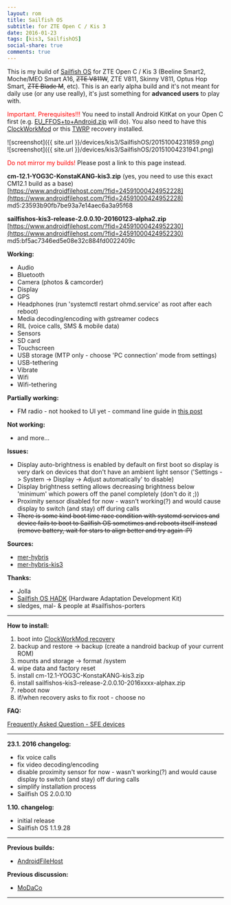 ```yaml
---
layout: rom
title: Sailfish OS
subtitle: for ZTE Open C / Kis 3
date: 2016-01-23
tags: [kis3, SailfishOS]
social-share: true
comments: true
---
```


This is my build of [Sailfish OS](https://sailfishos.org/) for ZTE Open C / Kis 3 (Beeline Smart2, Moche/MEO Smart A16, <s>ZTE V811W</s>, ZTE V811, Skinny V811, Optus Hop Smart, <s>ZTE Blade M</s>, etc). This is an early alpha build and it's not meant for daily use (or any use really), it's just something for **advanced users** to play with.

<span style="color:#FF0000;">Important. Prerequisites!!!</span> You need to install Android KitKat on your Open C first (e.g. [EU_FFOS+to+Android.zip](https://www.androidfilehost.com/?fid=673368273298921576) will do). You also need to have this [ClockWorkMod](/devices/kis3/CWM) or this [TWRP](/devices/kis3/TWRP) recovery installed.

![screenshot]({{ site.url }}/devices/kis3/SailfishOS/20151004231859.png)  
![screenshot]({{ site.url }}/devices/kis3/SailfishOS/20151004231941.png)

<span style="color:#FF0000;">Do not mirror my builds!</span> Please post a link to this page instead.

**cm-12.1-YOG3C-KonstaKANG-kis3.zip** (yes, you need to use this exact CM12.1 build as a base)  
[https://www.androidfilehost.com/?fid=24591000424952228](https://www.androidfilehost.com/?fid=24591000424952228)  
md5:23593b90fb7be93a7e14aec6a3a95f68

**sailfishos-kis3-release-2.0.0.10-20160123-alpha2.zip**  
[https://www.androidfilehost.com/?fid=24591000424952230](https://www.androidfilehost.com/?fid=24591000424952230)  
md5:bf5ac7346ed5e08e32c884fd0022409c

**Working:**

- Audio
- Bluetooth
- Camera (photos & camcorder)
- Display
- GPS
- Headphones (run 'systemctl restart ohmd.service' as root after each reboot)
- Media decoding/encoding with gstreamer codecs
- RIL (voice calls, SMS & mobile data)
- Sensors
- SD card
- Touchscreen
- USB storage (MTP only - choose 'PC connection' mode from settings)
- USB-tethering
- Vibrate
- Wifi
- Wifi-tethering

**Partially working:**

- FM radio - not hooked to UI yet - command line guide in [this post](http://www.modaco.com/forums/topic/375953-devrom231-sailfish-os-for-zte-open-c-kis-3/?do=findComment&comment=2271337)

**Not working:**

- and more...

**Issues:**

- Display auto-brightness is enabled by default on first boot so display is very dark on devices that don't have an ambient light sensor ('Settings -> System -> Display -> Adjust automatically' to disable)
- Display brightness setting allows decreasing brightness below 'minimum' which powers off the panel completely (don't do it ;))
- Proximity sensor disabled for now - wasn't working(?) and would cause display to switch (and stay) off during calls
- <s>There is some kind boot time race condition with systemd services and device fails to boot to Sailfish OS sometimes and reboots itself instead (remove battery, wait for stars to align better and try again :P)</s>

**Sources:**

- [mer-hybris](https://github.com/mer-hybris)
- [mer-hybris-kis3](https://github.com/mer-hybris-kis3)

**Thanks:**

- Jolla
- [Sailfish OS HADK](https://sailfishos.org/develop/hadk/) (Hardware Adaptation Development Kit)
- sledges, mal- & people at #sailfishos-porters

----

**How to install:**

1. boot into [ClockWorkMod recovery](/devices/kis3/CWM)
2. backup and restore -> backup (create a nandroid backup of your current ROM)
3. mounts and storage -> format /system
4. wipe data and factory reset
5. install cm-12.1-YOG3C-KonstaKANG-kis3.zip
6. install sailfishos-kis3-release-2.0.0.10-2016xxxx-alphax.zip
7. reboot now
8. if/when recovery asks to fix root - choose no

**FAQ:**

[Frequently Asked Question - SFE devices](http://forum.xda-developers.com/jolla-sailfish/general/qa-sailfish-n4-thread-devices-t2727330)

----

**23.1. 2016 changelog:**

- fix voice calls
- fix video decoding/encoding
- disable proximity sensor for now - wasn't working(?) and would cause display to switch (and stay) off during calls
- simplify installation process
- Sailfish OS 2.0.0.10

**1.10. changelog:**

- initial release
- Sailfish OS 1.1.9.28

----

**Previous builds:**

- [AndroidFileHost](https://www.androidfilehost.com/?w=files&flid=90031)

**Previous discussion:**

- [MoDaCo](http://www.modaco.com/forums/topic/375953-sailfish-os/)

----
